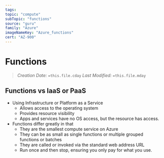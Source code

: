 ```yaml
---
tags:
topic: "compute"
subTopic: "functions"
source: "guru"
family: "Azure"
imageNameKey: "Azure_functions"
cert: "AZ-900"
---
```

# Functions
> *Creation Date:* `=this.file.cday`
> *Last Modified:* `=this.file.mday`

## Functions vs IaaS or PaaS

- Using Infrastructure or Platform as a Service
	- Allows access to the operating system
	- Provides resource visibility
	- Apps and services have no OS access, but the resource has access.
- Functions differ greatly in that
	- They are the smallest compute service on Azure
	- They can be as small as single functions or multiple grouped functions or batches
	- They are called or invoked via the standard web address URL
	- Run once and then stop, ensuring you only pay for what you use.